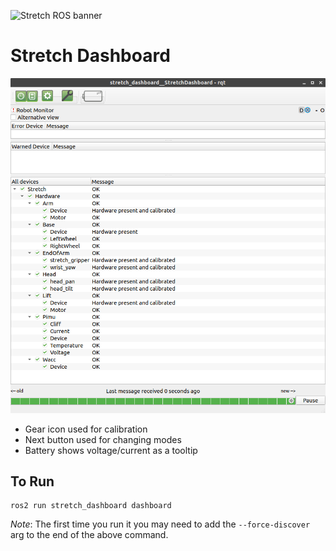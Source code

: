 ![Stretch ROS banner](../images/banner.png)

# Stretch Dashboard
![screenshot](Screenshot.png)

 * Gear icon used for calibration
 * Next button used for changing modes
 * Battery shows voltage/current as a tooltip

## To Run
    ros2 run stretch_dashboard dashboard

*Note*: The first time you run it you may need to add the `--force-discover` arg to the end of the above command.
